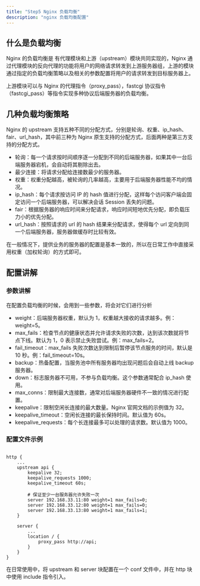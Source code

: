 ```yaml
---
title: "Step5 Nginx 负载均衡"
description: "nginx 负载均衡配置"
---
```


## 什么是负载均衡

Nginx 的负载均衡是 有代理模块和上游（upstream）模块共同实现的，Nginx 通过代理模块的反向代理的功能将用户的网络请求转发到上游服务器组，上游的模块通过指定的负载均衡策略以及相关的参数配置将用户的请求转发到目标服务器上。

上游模块可以与 Nginx 的代理指令（proxy_pass），fastcgi 协议指令（fastcgi_pass）等指令实现多种协议后端服务器的负载均衡。

## 几种负载均衡策略

Nginx 的 upstream 支持五种不同的分配方式，分别是轮询、权重、ip_hash、fair、url_hash，其中前三种为 Nginx 原生支持的分配方式，后面两种是第三方支持的分配方式。

- 轮询：每一个请求按时间顺序逐一分配到不同的后端服务器，如果其中一台后端服务器宕机，会自动将其剔除出去。
- 最少连接：将请求分配给连接数最少的服务器。
- 权重：权重分配越高，被轮询的几率越高，主要用于后端服务器性能不均的情况。
- ip_hash：每个请求按访问 IP 的 hash 值进行分配，这样每个访问客户端会固定访问一个后端服务器，可以解决会话 Session 丢失的问题。
- fair：根据服务器的响应时间来分配请求，响应时间短地优先分配，即负载压力小的优先分配。
- url_hash：按照请求的 url 的 hash 结果来分配请求，使得每个 url 定向到同一个后端服务器，服务器做缓存时比较有效。

在一般情况下，提供业务的服务器的配置是基本一致的，所以在日常工作中直接采用权重（加权轮询）的方式即可。

## 配置讲解

### 参数讲解

在配置负载均衡的时候，会用到一些参数，将会对它们进行分析

- weight：后端服务器权重，默认为 1，权重越大接收的请求越多。例：weight=5。
- max_fails：检查节点的健康状态并允许请求失败的次数，达到该次数就将节点下线。默认为 1，0 表示禁止失败尝试。例：max_fails=2。
- fail_timeout：max_fails 失败次数达到限制后暂停该节点服务的时间，默认是 10 秒。例：fail_timeout=10s。
- backup：热备配置，当服务池中所有服务器均出现问题后会自动上线 backup 服务器。
- down：标志服务器不可用，不参与负载均衡。这个参数通常配合 ip_hash 使用。
- max_conns：限制最大连接数，通常对后端服务器硬件不一致的情况进行配置。
- keepalive：限制空闲长连接的最大数量。Nginx 官网文档的示例值为 32。
- keepalive_timeout：空闲长连接的最长保持时间。默认值为 60s。
- keepalive_requests：每个长连接最多可以处理的请求数。默认值为 1000。

### 配置文件示例

```nginx configuration

http {
    ...
    upstream api {
        keepalive 32;
        keepalive_requests 1000;
        keepalive_timeout 60s;

        # 保证至少一台服务器允许失败一次
        server 192.168.33.11:80 weight=1 max_fails=0;
        server 192.168.33.12:80 weight=1 max_fails=0;
        server 192.168.33.13:80 weight=1 max_fails=1;
    }

    server {
        ...
        location / {
            proxy_pass http://api;
        }
    }
}
```

在日常使用中，将 upstream 和 server 块配置在一个 conf 文件中，并在 http 块中使用 include 指令引入。